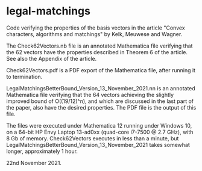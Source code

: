 # legal-matchings
Code verifying the properties of the basis vectors in the article "Convex characters, algorithms and matchings" by Kelk, Meuwese and Wagner.

The Check62Vectors.nb file is an annotated Mathematica file verifying that the 62 vectors have the properties described in Theorem 6 of the article. See also the Appendix of the article.

Check62Vectors.pdf is a PDF export of the Mathematica file, after running it to termination.

LegalMatchingsBetterBound_Version_13_November_2021.nn is an annotated Mathematica file verifying that the 64 vectors achieving the slightly improved bound of O((19/12)^n), and which are discussed in the last part of the paper, also have the desired properties. The PDF file is the output of this file.

The files were executed under Mathematica 12 running under Windows 10, on a 64-bit HP Envy Laptop 13-ad0xx (quad-core
i7-7500 @ 2.7 GHz), with 8 Gb of memory. Check62Vectors executes in less than a minute, but LegalMatchingsBetterBound_Version_13_November_2021 takes somewhat longer,
approximately 1 hour.

22nd November 2021.

